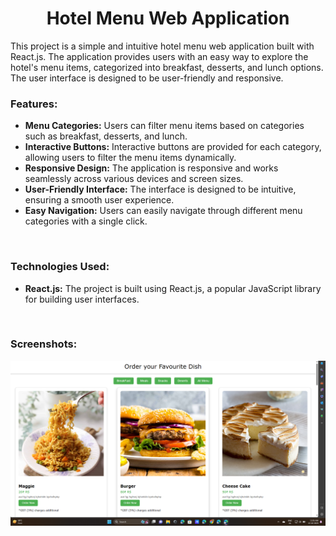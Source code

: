 <h1 align="center">Hotel Menu Web Application</h1>
<p>This project is a simple and intuitive hotel menu web application built with React.js. The application provides users with an easy way to explore the hotel's menu items, categorized into breakfast, desserts, and lunch options. The user interface is designed to be user-friendly and responsive.</p>
<h3>Features:</h3>

<ul>
  <li><b>Menu Categories:</b> Users can filter menu items based on categories such as breakfast, desserts, and lunch.</li>
  <li><b>Interactive Buttons:</b> Interactive buttons are provided for each category, allowing users to filter the menu items dynamically.</li>
  <li><b>Responsive Design:</b> The application is responsive and works seamlessly across various devices and screen sizes.</li>
  <li><b>User-Friendly Interface:</b> The interface is designed to be intuitive, ensuring a smooth user experience.</li>
  <li><b>Easy Navigation:</b> Users can easily navigate through different menu categories with a single click.</li>
</ul>
<br>
<h3>Technologies Used:</h3>
<ul>
  <li><b>React.js:</b> The project is built using React.js, a popular JavaScript library for building user interfaces.</li>
</ul>

<br>
<h3>Screenshots:</h3>

![logo](https://github.com/sairaj2003/react-project-hotel/blob/main/Screenshot%202023-10-15%20110540.png)

